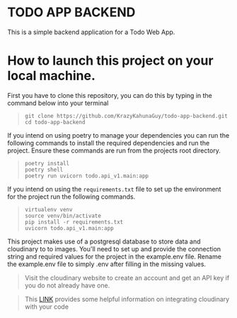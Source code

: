 # TODO APP BACKEND

This is a simple backend application for a Todo Web App.

# How to launch this project on your local machine.

First you have to clone this repository, you can do this by typing in the command below into your terminal

> ```console
> git clone https://github.com/KrazyKahunaGuy/todo-app-backend.git
> cd todo-app-backend
> ```

If you intend on using poetry to manage your dependencies you can run the following commands to install the required dependencies and run the project. Ensure these commands are run from the projects root directory.
> ```console
> poetry install
> poetry shell
> poetry run uvicorn todo.api_v1.main:app
> ```

If you intend on using the `requirements.txt` file to set up the environment for the project run the following commands.

> ```console
> virtualenv venv
> source venv/bin/activate
> pip install -r requirements.txt
> uvicorn todo.api_v1.main:app
> ```

This project makes use of a postgresql database to store data and cloudinary to to images. You'll need to set up and provide the connection string and required values for the project in the example.env file.
Rename the example.env file to simply .env after filling in the missing values.

> Visit the cloudinary website to create an account and get an API key if you do not already have one.

> This <a href="https://cloudinary.com/documentation/how_to_integrate_cloudinary">LINK</a> provides some helpful information on integrating cloudinary with your code
